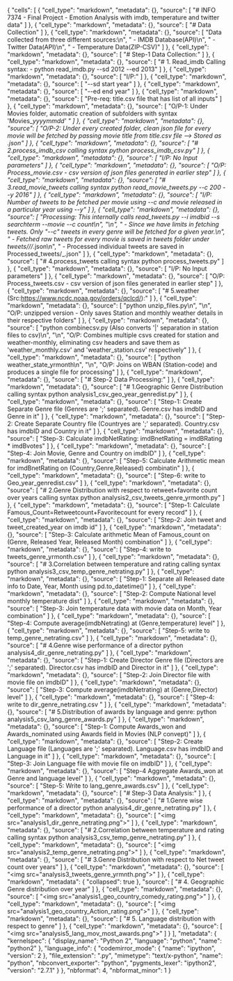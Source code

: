 {
 "cells": [
  {
   "cell_type": "markdown",
   "metadata": {},
   "source": [
    "# INFO 7374 - Final Project - Emotion Analysis with imdb, temperature and twitter data"
   ]
  },
  {
   "cell_type": "markdown",
   "metadata": {},
   "source": [
    "# Data Collection"
   ]
  },
  {
   "cell_type": "markdown",
   "metadata": {},
   "source": [
    "Data collected from three different sources:\n",
    "    - IMDB Database(API)\n",
    "    - Twitter Data(API)\n",
    "    - Temperature Data(ZIP-CSV)"
   ]
  },
  {
   "cell_type": "markdown",
   "metadata": {},
   "source": [
    "# Step-1 Data Collection:"
   ]
  },
  {
   "cell_type": "markdown",
   "metadata": {},
   "source": [
    "# 1. Read_imdb  Calling syntax: - python read_imdb.py --sd 2012 --ed 2013"
   ]
  },
  {
   "cell_type": "markdown",
   "metadata": {},
   "source": [
    "I/P:"
   ]
  },
  {
   "cell_type": "markdown",
   "metadata": {},
   "source": [
    "--sd start year"
   ]
  },
  {
   "cell_type": "markdown",
   "metadata": {},
   "source": [
    "--ed end year"
   ]
  },
  {
   "cell_type": "markdown",
   "metadata": {},
   "source": [
    "Pre-req: title.csv file that has list of all inputs"
   ]
  },
  {
   "cell_type": "markdown",
   "metadata": {},
   "source": [
    "O/P-1: Under Movies folder, automatic creation of subfolders with syntax 'Movies_<sd>_<ed>_yyyymmdd' "
   ]
  },
  {
   "cell_type": "markdown",
   "metadata": {},
   "source": [
    "O/P-2: Under every created folder, clean json file for every movie will be fetched by passing movie title from title.csv file --> Stored as <imdbid>_<ReleaseYear>.json"
   ]
  },
  {
   "cell_type": "markdown",
   "metadata": {},
   "source": [
    "# 2.process_imdb_csv calling syntax python process_imdb_csv.py"
   ]
  },
  {
   "cell_type": "markdown",
   "metadata": {},
   "source": [
    "I/P: No Input parameters"
   ]
  },
  {
   "cell_type": "markdown",
   "metadata": {},
   "source": [
    "O/P: Process_movie.csv - csv version of json files generated in earlier step"
   ]
  },
  {
   "cell_type": "markdown",
   "metadata": {},
   "source": [
    "# 3.read_movie_tweets calling syntax python read_movie_tweets.py --c 200 --y 2016"
   ]
  },
  {
   "cell_type": "markdown",
   "metadata": {},
   "source": [
    "I/P: Number of tweets to be fetched per movie using --c and movie released in a particular year using --y"
   ]
  },
  {
   "cell_type": "markdown",
   "metadata": {},
   "source": [
    "Processing: This internally calls read_tweets.py --i imdbid --s searchterm --movie --c count\n",
    "\n",
    " - Since we have limits in fetching tweets. Only \"--c\" tweets in every genre will be fetched for a given year.\n",
    " - Fetched raw tweets for every movie is saved in tweets folder under tweets/<Searchmovietitle>/<yyyymmdd>/<imdb-id>_<search-movie-title>_<yyyymmdd>_<hhmiss>.json\n",
    " - Processed individual tweets are saved in Processed_tweets/<imdbid>_<Searchmovietitle>_<yyyymmdd>_<hhmiss>.json"
   ]
  },
  {
   "cell_type": "markdown",
   "metadata": {},
   "source": [
    "# 4.process_tweets calling syntax python process_tweets.py"
   ]
  },
  {
   "cell_type": "markdown",
   "metadata": {},
   "source": [
    "I/P: No Input parameters"
   ]
  },
  {
   "cell_type": "markdown",
   "metadata": {},
   "source": [
    "O/P: Process_tweets.csv - csv version of json files generated in earlier step"
   ]
  },
  {
   "cell_type": "markdown",
   "metadata": {},
   "source": [
    "# 5.weather (Src:https://www.ncdc.noaa.gov/orders/qclcd/):"
   ]
  },
  {
   "cell_type": "markdown",
   "metadata": {},
   "source": [
    "python unzip_files.py\n",
    "\n",
    "O/P: unzipped version - Only saves Station and monthly weather details in their respective folders"
   ]
  },
  {
   "cell_type": "markdown",
   "metadata": {},
   "source": [
    "python combinecsv.py (Also converts '|' separation in station files to csv)\n",
    "\n",
    "O/P: Combines multiple csvs created for station and weather-monthly, eliminating csv headers and save them as 'weather_monthly.csv' and 'weather_station.csv' respectively"
   ]
  },
  {
   "cell_type": "markdown",
   "metadata": {},
   "source": [
    "python weather_state_yrmonth\n",
    "\n",
    "O/P: Joins on WBAN (Station-code) and produces a single file for processing"
   ]
  },
  {
   "cell_type": "markdown",
   "metadata": {},
   "source": [
    "# Step-2 Data Processing:"
   ]
  },
  {
   "cell_type": "markdown",
   "metadata": {},
   "source": [
    "# 1.Geographic Genre Distribution calling syntax python analysis1_csv_geo_year_genredist.py"
   ]
  },
  {
   "cell_type": "markdown",
   "metadata": {},
   "source": [
    "Step-1: Create Separate Genre file (Genres are ';' separated). Genre.csv has imdbID and Genre in it"
   ]
  },
  {
   "cell_type": "markdown",
   "metadata": {},
   "source": [
    "Step-2: Create Separate Country file (Countryes are ';' separated). Country.csv has imdbID and Country in it"
   ]
  },
  {
   "cell_type": "markdown",
   "metadata": {},
   "source": [
    "Step-3: Calculate imdbNetRating: imdBnetRating = imdBRating * imdBvotes"
   ]
  },
  {
   "cell_type": "markdown",
   "metadata": {},
   "source": [
    "Step-4: Join Movie, Genre and Country on imdbID"
   ]
  },
  {
   "cell_type": "markdown",
   "metadata": {},
   "source": [
    "Step-5: Calculate Arithmetic mean for imdBnetRating on (Country,Genre,Released) combinatin"
   ]
  },
  {
   "cell_type": "markdown",
   "metadata": {},
   "source": [
    "Step-6: write to Geo_year_genredist.csv"
   ]
  },
  {
   "cell_type": "markdown",
   "metadata": {},
   "source": [
    "# 2.Genre Distribution with respect to retweet+favorite count over years calling syntax python analysis2_csv_tweets_genre_yrmonth.py"
   ]
  },
  {
   "cell_type": "markdown",
   "metadata": {},
   "source": [
    "Step-1: Calculate Famous_Count=Retweetcount+Favoritecount for every record"
   ]
  },
  {
   "cell_type": "markdown",
   "metadata": {},
   "source": [
    "Step-2: Join tweet and tweet_created_year on imdb id"
   ]
  },
  {
   "cell_type": "markdown",
   "metadata": {},
   "source": [
    "Step-3: Calculate arithmetic Mean of Famous_count on (Genre, Released Year, Released Month) combination"
   ]
  },
  {
   "cell_type": "markdown",
   "metadata": {},
   "source": [
    "Step-4: write to tweets_genre_yrmonth.csv"
   ]
  },
  {
   "cell_type": "markdown",
   "metadata": {},
   "source": [
    "# 3.Correlation between temperature and rating calling syntax python analysis3_csv_temp_genre_netrating.py"
   ]
  },
  {
   "cell_type": "markdown",
   "metadata": {},
   "source": [
    "Step-1: Separate all Released date info to Date, Year, Month using pd.to_datetime()"
   ]
  },
  {
   "cell_type": "markdown",
   "metadata": {},
   "source": [
    "Step-2: Compute National level monthly temperature dist"
   ]
  },
  {
   "cell_type": "markdown",
   "metadata": {},
   "source": [
    "Step-3: Join temperature data with movie data on Month, Year combination"
   ]
  },
  {
   "cell_type": "markdown",
   "metadata": {},
   "source": [
    "Step-4: Compute average(imdbNetrating) at (Genre,temperature) level"
   ]
  },
  {
   "cell_type": "markdown",
   "metadata": {},
   "source": [
    "Step-5: write to temp_genre_netrating.csv"
   ]
  },
  {
   "cell_type": "markdown",
   "metadata": {},
   "source": [
    "# 4.Genre wise performance of a director python analysis4_dir_genre_netrating.py"
   ]
  },
  {
   "cell_type": "markdown",
   "metadata": {},
   "source": [
    "Step-1: Create Director Genre file (Directors are ';' separated). Director.csv has imdbID and Director in it"
   ]
  },
  {
   "cell_type": "markdown",
   "metadata": {},
   "source": [
    "Step-2: Join Director file with movie file on imdbID"
   ]
  },
  {
   "cell_type": "markdown",
   "metadata": {},
   "source": [
    "Step-3: Compute average(imdbNetrating) at (Genre,Director) level"
   ]
  },
  {
   "cell_type": "markdown",
   "metadata": {},
   "source": [
    "Step-4: write to dir_genre_netrating.csv "
   ]
  },
  {
   "cell_type": "markdown",
   "metadata": {},
   "source": [
    "# 5.Distribution of awards by language and genre: python analysis5_csv_lang_genre_awards.py"
   ]
  },
  {
   "cell_type": "markdown",
   "metadata": {},
   "source": [
    "Step-1: Compute Awards_won and Awards_nominated using  Awards field in Movies (NLP convept)"
   ]
  },
  {
   "cell_type": "markdown",
   "metadata": {},
   "source": [
    "Step-2: Create Language file (Languages are ';' separated). Language.csv has imdbID and Language in it"
   ]
  },
  {
   "cell_type": "markdown",
   "metadata": {},
   "source": [
    "Step-3: Join Language file with movie file on imdbID"
   ]
  },
  {
   "cell_type": "markdown",
   "metadata": {},
   "source": [
    "Step-4 Aggregate Awards_won at Genre and language level"
   ]
  },
  {
   "cell_type": "markdown",
   "metadata": {},
   "source": [
    "Step-5: Write to lang_genre_awards.csv"
   ]
  },
  {
   "cell_type": "markdown",
   "metadata": {},
   "source": [
    "# Step-3 Data Analysis:"
   ]
  },
  {
   "cell_type": "markdown",
   "metadata": {},
   "source": [
    "# 1.Genre wise performance of a director python analysis4_dir_genre_netrating.py"
   ]
  },
  {
   "cell_type": "markdown",
   "metadata": {},
   "source": [
    "<img src=\"analysis1_dir_genre_netrating.png\">"
   ]
  },
  {
   "cell_type": "markdown",
   "metadata": {},
   "source": [
    "# 2.Correlation between temperature and rating calling syntax python analysis3_csv_temp_genre_netrating.py"
   ]
  },
  {
   "cell_type": "markdown",
   "metadata": {},
   "source": [
    "<img src=\"analysis2_temp_genre_netrating.png\">"
   ]
  },
  {
   "cell_type": "markdown",
   "metadata": {},
   "source": [
    "# 3.Genre Distribution with respect to Net tweet count over years"
   ]
  },
  {
   "cell_type": "markdown",
   "metadata": {},
   "source": [
    "<img src=\"analysis3_tweets_genre_yrmnth.png\">"
   ]
  },
  {
   "cell_type": "markdown",
   "metadata": {
    "collapsed": true
   },
   "source": [
    "# 4. Geographic Genre distribution over year"
   ]
  },
  {
   "cell_type": "markdown",
   "metadata": {},
   "source": [
    "<img src=\"analysis1_geo_country_comedy_rating.png\">"
   ]
  },
  {
   "cell_type": "markdown",
   "metadata": {},
   "source": [
    "<img src=\"analysis1_geo_country_Action_rating.png\">"
   ]
  },
  {
   "cell_type": "markdown",
   "metadata": {},
   "source": [
    "# 5. Language distribution with respect to genre"
   ]
  },
  {
   "cell_type": "markdown",
   "metadata": {},
   "source": [
    "<img src=\"analysis5_lang_mov_most_awards.png\">"
   ]
  }
 ],
 "metadata": {
  "kernelspec": {
   "display_name": "Python 2",
   "language": "python",
   "name": "python2"
  },
  "language_info": {
   "codemirror_mode": {
    "name": "ipython",
    "version": 2
   },
   "file_extension": ".py",
   "mimetype": "text/x-python",
   "name": "python",
   "nbconvert_exporter": "python",
   "pygments_lexer": "ipython2",
   "version": "2.7.1"
  }
 },
 "nbformat": 4,
 "nbformat_minor": 1
}
